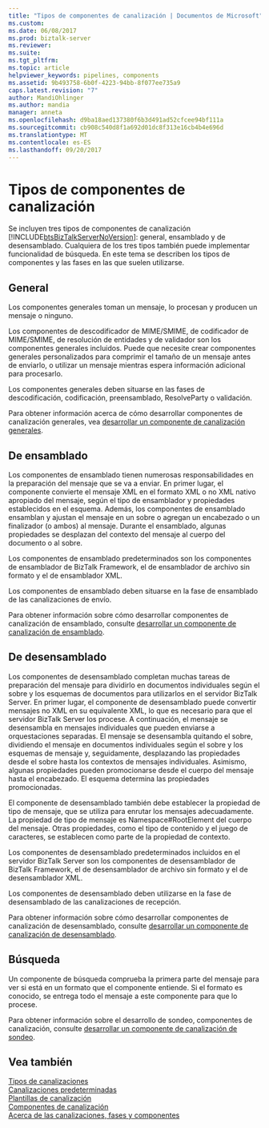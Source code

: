 ```yaml
---
title: "Tipos de componentes de canalización | Documentos de Microsoft"
ms.custom: 
ms.date: 06/08/2017
ms.prod: biztalk-server
ms.reviewer: 
ms.suite: 
ms.tgt_pltfrm: 
ms.topic: article
helpviewer_keywords: pipelines, components
ms.assetid: 9b493758-6b0f-4223-94bb-8f077ee735a9
caps.latest.revision: "7"
author: MandiOhlinger
ms.author: mandia
manager: anneta
ms.openlocfilehash: d9ba18aed137380f6b3d491ad52cfcee94bf111a
ms.sourcegitcommit: cb908c540d8f1a692d01dc8f313e16cb4b4e696d
ms.translationtype: MT
ms.contentlocale: es-ES
ms.lasthandoff: 09/20/2017
---
```

# <a name="types-of-pipeline-components"></a>Tipos de componentes de canalización
Se incluyen tres tipos de componentes de canalización [!INCLUDE[btsBizTalkServerNoVersion](../includes/btsbiztalkservernoversion-md.md)]: general, ensamblado y de desensamblado. Cualquiera de los tres tipos también puede implementar funcionalidad de búsqueda. En este tema se describen los tipos de componentes y las fases en las que suelen utilizarse.  
  
## <a name="general"></a>General  
 Los componentes generales toman un mensaje, lo procesan y producen un mensaje o ninguno.  
  
 Los componentes de descodificador de MIME/SMIME, de codificador de MIME/SMIME, de resolución de entidades y de validador son los componentes generales incluidos. Puede que necesite crear componentes generales personalizados para comprimir el tamaño de un mensaje antes de enviarlo, o utilizar un mensaje mientras espera información adicional para procesarlo.  
  
 Los componentes generales deben situarse en las fases de descodificación, codificación, preensamblado, ResolveParty o validación.  
  
 Para obtener información acerca de cómo desarrollar componentes de canalización generales, vea [desarrollar un componente de canalización generales](../core/developing-a-general-pipeline-component.md).  
  
## <a name="assembling"></a>De ensamblado  
 Los componentes de ensamblado tienen numerosas responsabilidades en la preparación del mensaje que se va a enviar. En primer lugar, el componente convierte el mensaje XML en el formato XML o no XML nativo apropiado del mensaje, según el tipo de ensamblador y propiedades establecidos en el esquema. Además, los componentes de ensamblado ensamblan y ajustan el mensaje en un sobre o agregan un encabezado o un finalizador (o ambos) al mensaje. Durante el ensamblado, algunas propiedades se desplazan del contexto del mensaje al cuerpo del documento o al sobre.  
  
 Los componentes de ensamblado predeterminados son los componentes de ensamblador de BizTalk Framework, el de ensamblador de archivo sin formato y el de ensamblador XML.  
  
 Los componentes de ensamblado deben situarse en la fase de ensamblado de las canalizaciones de envío.  
  
 Para obtener información sobre cómo desarrollar componentes de canalización de ensamblado, consulte [desarrollar un componente de canalización de ensamblado](../core/developing-an-assembling-pipeline-component.md).  
  
## <a name="disassembling"></a>De desensamblado  
 Los componentes de desensamblado completan muchas tareas de preparación del mensaje para dividirlo en documentos individuales según el sobre y los esquemas de documentos para utilizarlos en el servidor BizTalk Server. En primer lugar, el componente de desensamblado puede convertir mensajes no XML en su equivalente XML, lo que es necesario para que el servidor BizTalk Server los procese. A continuación, el mensaje se desensambla en mensajes individuales que pueden enviarse a orquestaciones separadas. El mensaje se desensambla quitando el sobre, dividiendo el mensaje en documentos individuales según el sobre y los esquemas de mensaje y, seguidamente, desplazando las propiedades desde el sobre hasta los contextos de mensajes individuales. Asimismo, algunas propiedades pueden promocionarse desde el cuerpo del mensaje hasta el encabezado. El esquema determina las propiedades promocionadas.  
  
 El componente de desensamblado también debe establecer la propiedad de tipo de mensaje, que se utiliza para enrutar los mensajes adecuadamente. La propiedad de tipo de mensaje es Namespace#RootElement del cuerpo del mensaje. Otras propiedades, como el tipo de contenido y el juego de caracteres, se establecen como parte de la propiedad de contexto.  
  
 Los componentes de desensamblado predeterminados incluidos en el servidor BizTalk Server son los componentes de desensamblador de BizTalk Framework, el de desensamblador de archivo sin formato y el de desensamblador XML.  
  
 Los componentes de desensamblado deben utilizarse en la fase de desensamblado de las canalizaciones de recepción.  
  
 Para obtener información sobre cómo desarrollar componentes de canalización de desensamblado, consulte [desarrollar un componente de canalización de desensamblado](../core/developing-a-disassembling-pipeline-component.md).  
  
## <a name="probing"></a>Búsqueda  
 Un componente de búsqueda comprueba la primera parte del mensaje para ver si está en un formato que el componente entiende. Si el formato es conocido, se entrega todo el mensaje a este componente para que lo procese.  
  
 Para obtener información sobre el desarrollo de sondeo, componentes de canalización, consulte [desarrollar un componente de canalización de sondeo](../core/developing-a-probing-pipeline-component.md).  
  
## <a name="see-also"></a>Vea también  
 [Tipos de canalizaciones](../core/types-of-pipelines.md)   
 [Canalizaciones predeterminadas](../core/default-pipelines.md)   
 [Plantillas de canalización](../core/pipeline-templates.md)   
 [Componentes de canalización](../core/pipeline-components.md)   
 [Acerca de las canalizaciones, fases y componentes](../core/about-pipelines-stages-and-components.md)